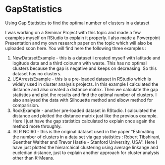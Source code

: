 # GapStatistics
Using Gap Statistics to find the optimal number of clusters in a dataset

I was working on a Seminar Project with this topic and made a few examples myself on RStudio to explain it properly. I also made a Powerpoint Presentation and my own research paper on the topic which will also be uploaded soon here. 
You will find here the following three examples : 
1. NewDatasetExample - this is a dataset i created myself with latitude and logitude data and a third coloumn with waste. This has no optimal clusters because the gap is negative and keeps on decreasing. So this dataset has no clusters.
2. USArrestsExample - this is a pre-loaded dataset in RStudio which is widely used in cluster analysis projects. In this example I calculated the distance and also created a distance matrix. Then we calculate the gap statistics and plot the results and find the optimal number of clusters. I also analysed the data with Silhouette method and elbow method for comparision.
3. RockExample - another pre-loaded dataset in RStudio. I calculated the distance and plotted the distance matrix just like the previous example. Here I just have the gap statistics calculated to explain once again the method more throughly.
4. ISLR NCI60 - this is the original dataset used in the paper "Estimating the number of clusters in a data set via gap statistics : Robert Tibshirani, Guenther Walther and Trevor Hastie - Stanford University, USA". Here I have just plotted the hierarchical clustering using average linkange and eucledian distance, just to explain another approach for cluster analysis other than K-Means.
